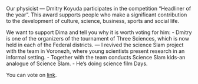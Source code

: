 Our physicist — Dmitry Koyuda participates in the competition “Headliner of the year”. This award supports people who make a significant contribution to the development of culture, science, business, sports and social life.

We want to support Dima and tell you why it is worth voting for him: - Dmitry is one of the organizers of the tournament of Three Sciences, which is now held in each of the Federal districts. — I revived the science Slam project with the team in Voronezh, where young scientists present research in an informal setting. - Together with the team conducts Science Slam kids-an analogue of Science Slam. - He’s doing science film Days.

You can vote on [link](https://vk.cc/8OeGui).